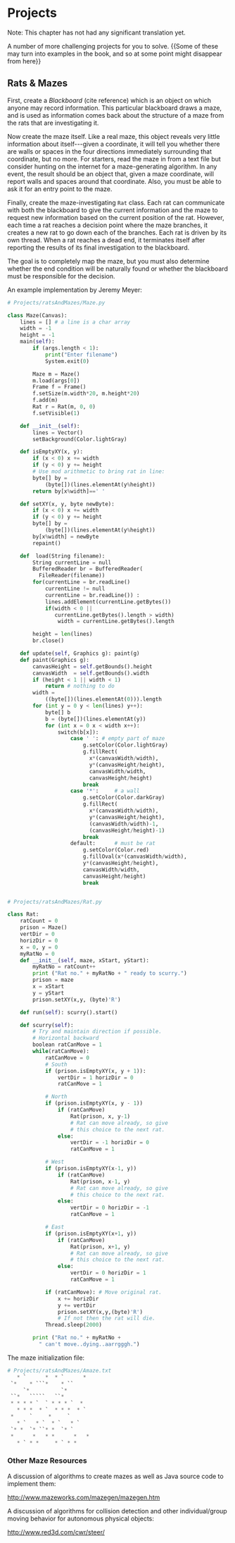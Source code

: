 Projects
========

Note: This chapter has not had any significant translation yet.

A number of more challenging projects for you to solve. {{Some of
these may turn into examples in the book, and so at some point might
disappear from here}}

Rats & Mazes
------------

First, create a *Blackboard* (cite reference) which is an object on
which anyone may record information. This particular blackboard draws a
maze, and is used as information comes back about the structure of a
maze from the rats that are investigating it.

Now create the maze itself. Like a real maze, this object reveals very
little information about itself---given a coordinate, it will tell you
whether there are walls or spaces in the four directions immediately
surrounding that coordinate, but no more. For starters, read the maze in
from a text file but consider hunting on the internet for a
maze-generating algorithm. In any event, the result should be an object
that, given a maze coordinate, will report walls and spaces around that
coordinate. Also, you must be able to ask it for an entry point to the
maze.

Finally, create the maze-investigating `Rat` class. Each rat can
communicate with both the blackboard to give the current information and
the maze to request new information based on the current position of the
rat. However, each time a rat reaches a decision point where the maze
branches, it creates a new rat to go down each of the branches. Each rat
is driven by its own thread. When a rat reaches a dead end, it
terminates itself after reporting the results of its final investigation
to the blackboard.

The goal is to completely map the maze, but you must also determine
whether the end condition will be naturally found or whether the
blackboard must be responsible for the decision.

An example implementation by Jeremy Meyer:

```python
# Projects/ratsAndMazes/Maze.py

class Maze(Canvas):
    lines = [] # a line is a char array
    width = -1
    height = -1
    main(self):
        if (args.length < 1):
            print("Enter filename")
            System.exit(0)

        Maze m = Maze()
        m.load(args[0])
        Frame f = Frame()
        f.setSize(m.width*20, m.height*20)
        f.add(m)
        Rat r = Rat(m, 0, 0)
        f.setVisible(1)

    def __init__(self):
        lines = Vector()
        setBackground(Color.lightGray)

    def isEmptyXY(x, y):
        if (x < 0) x += width
        if (y < 0) y += height
        # Use mod arithmetic to bring rat in line:
        byte[] by =
            (byte[])(lines.elementAt(y%height))
        return by[x%width]==' '

    def setXY(x, y, byte newByte):
        if (x < 0) x += width
        if (y < 0) y += height
        byte[] by =
            (byte[])(lines.elementAt(y%height))
        by[x%width] = newByte
        repaint()

    def  load(String filename):
        String currentLine = null
        BufferedReader br = BufferedReader(
          FileReader(filename))
        for(currentLine = br.readLine()
            currentLine != null
            currentLine = br.readLine()) :
            lines.addElement(currentLine.getBytes())
            if(width < 0 ||
               currentLine.getBytes().length > width)
                width = currentLine.getBytes().length

        height = len(lines)
        br.close()

    def update(self, Graphics g): paint(g)
    def paint(Graphics g):
        canvasHeight = self.getBounds().height
        canvasWidth  = self.getBounds().width
        if (height < 1 || width < 1)
            return # nothing to do
        width =
            ((byte[])(lines.elementAt(0))).length
        for (int y = 0 y < len(lines) y++):
            byte[] b
            b = (byte[])(lines.elementAt(y))
            for (int x = 0 x < width x++):
                switch(b[x]):
                    case ' ': # empty part of maze
                        g.setColor(Color.lightGray)
                        g.fillRect(
                          x*(canvasWidth/width),
                          y*(canvasHeight/height),
                          canvasWidth/width,
                          canvasHeight/height)
                        break
                    case '*':     # a wall
                        g.setColor(Color.darkGray)
                        g.fillRect(
                          x*(canvasWidth/width),
                          y*(canvasHeight/height),
                          (canvasWidth/width)-1,
                          (canvasHeight/height)-1)
                        break
                    default:      # must be rat
                        g.setColor(Color.red)
                        g.fillOval(x*(canvasWidth/width),
                        y*(canvasHeight/height),
                        canvasWidth/width,
                        canvasHeight/height)
                        break


# Projects/ratsAndMazes/Rat.py

class Rat:
    ratCount = 0
    prison = Maze()
    vertDir = 0
    horizDir = 0
    x = 0, y = 0
    myRatNo = 0
    def __init__(self, maze, xStart, yStart):
        myRatNo = ratCount++
        print ("Rat no." + myRatNo + " ready to scurry.")
        prison = maze
        x = xStart
        y = yStart
        prison.setXY(x,y, (byte)'R')

    def run(self): scurry().start()

    def scurry(self):
        # Try and maintain direction if possible.
        # Horizontal backward
        boolean ratCanMove = 1
        while(ratCanMove):
            ratCanMove = 0
            # South
            if (prison.isEmptyXY(x, y + 1)):
                vertDir = 1 horizDir = 0
                ratCanMove = 1

            # North
            if (prison.isEmptyXY(x, y - 1))
                if (ratCanMove)
                    Rat(prison, x, y-1)
                    # Rat can move already, so give
                    # this choice to the next rat.
                else:
                    vertDir = -1 horizDir = 0
                    ratCanMove = 1

            # West
            if (prison.isEmptyXY(x-1, y))
                if (ratCanMove)
                    Rat(prison, x-1, y)
                    # Rat can move already, so give
                    # this choice to the next rat.
                else:
                    vertDir = 0 horizDir = -1
                    ratCanMove = 1

            # East
            if (prison.isEmptyXY(x+1, y))
                if (ratCanMove)
                    Rat(prison, x+1, y)
                    # Rat can move already, so give
                    # this choice to the next rat.
                else:
                    vertDir = 0 horizDir = 1
                    ratCanMove = 1

            if (ratCanMove): # Move original rat.
                x += horizDir
                y += vertDir
                prison.setXY(x,y,(byte)'R')
                # If not then the rat will die.
            Thread.sleep(2000)

        print ("Rat no." + myRatNo +
          " can't move..dying..aarrgggh.")
```

The maze initialization file:

```python
# Projects/ratsAndMazes/Amaze.txt
   * `      *  * `      *
 `*    * ```*    * ``
     `*          `*
 ``*   `````   ``*
 * * * * `  ` * * * `  *
   * * *  * `  * * *  * `
 *     `     *     `
   * `   * `  * `   * `
 `* *  `* ``* *  `* `
 *      *   * *      *   *
   * ` * *     * ` * *
```

### Other Maze Resources

A discussion of algorithms to create mazes as well as Java source code
to implement them:

<http://www.mazeworks.com/mazegen/mazegen.htm>

A discussion of algorithms for collision detection and other
individual/group moving behavior for autonomous physical objects:

<http://www.red3d.com/cwr/steer/>
